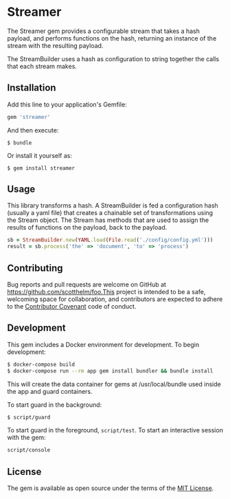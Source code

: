 # Streamer

The Streamer gem provides a configurable stream that takes a hash payload, and
performs functions on the hash, returning an instance of the stream with the
resulting payload.

The StreamBuilder uses a hash as configuration to string together the calls
that each stream makes.

## Installation

Add this line to your application's Gemfile:

```ruby
gem 'streamer'
```

And then execute:

    $ bundle

Or install it yourself as:

    $ gem install streamer

## Usage

This library transforms a hash. A StreamBuilder is fed a configuration hash
(usually a yaml file) that creates a chainable set of transformations using
the Stream object. The Stream has methods that are used to assign the results
of functions on the payload, back to the payload.

```ruby
sb = StreamBuilder.new(YAML.load(File.read('./config/config.yml')))
result = sb.process('the' => 'document', 'to' => 'process')
```

## Contributing

Bug reports and pull requests are welcome on GitHub at
https://github.com/scotthelm/foo.This project is intended to be a safe,
welcoming space for collaboration, and contributors are expected to adhere to
the [Contributor Covenant](http://contributor-covenant.org) code of conduct.

## Development
This gem includes a Docker environment for development. To begin development:

```bash
$ docker-compose build
$ docker-compose run --rm app gem install bundler && bundle install
```

This will create the data container for gems at /usr/local/bundle used inside
the app and guard containers.

To start guard in the background:

```bash
$ script/guard
```

To start guard in the foreground, `script/test`. To start an interactive
session with the gem:

```bash
script/console
```

## License

The gem is available as open source under the terms of the
[MIT License](http://opensource.org/licenses/MIT).

